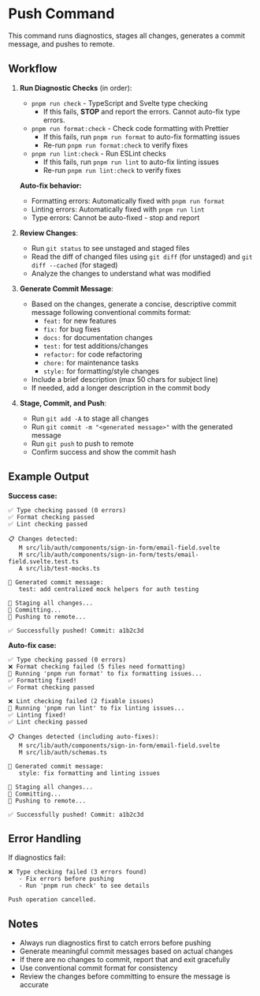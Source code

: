 # Push Command

This command runs diagnostics, stages all changes, generates a commit message, and pushes to remote.

## Workflow

1. **Run Diagnostic Checks** (in order):
   - `pnpm run check` - TypeScript and Svelte type checking
     - If this fails, **STOP** and report the errors. Cannot auto-fix type errors.
   - `pnpm run format:check` - Check code formatting with Prettier
     - If this fails, run `pnpm run format` to auto-fix formatting issues
     - Re-run `pnpm run format:check` to verify fixes
   - `pnpm run lint:check` - Run ESLint checks
     - If this fails, run `pnpm run lint` to auto-fix linting issues
     - Re-run `pnpm run lint:check` to verify fixes

   **Auto-fix behavior:**
   - Formatting errors: Automatically fixed with `pnpm run format`
   - Linting errors: Automatically fixed with `pnpm run lint`
   - Type errors: Cannot be auto-fixed - stop and report

2. **Review Changes**:
   - Run `git status` to see unstaged and staged files
   - Read the diff of changed files using `git diff` (for unstaged) and `git diff --cached` (for staged)
   - Analyze the changes to understand what was modified

3. **Generate Commit Message**:
   - Based on the changes, generate a concise, descriptive commit message following conventional commits format:
     - `feat:` for new features
     - `fix:` for bug fixes
     - `docs:` for documentation changes
     - `test:` for test additions/changes
     - `refactor:` for code refactoring
     - `chore:` for maintenance tasks
     - `style:` for formatting/style changes
   - Include a brief description (max 50 chars for subject line)
   - If needed, add a longer description in the commit body

4. **Stage, Commit, and Push**:
   - Run `git add -A` to stage all changes
   - Run `git commit -m "<generated message>"` with the generated message
   - Run `git push` to push to remote
   - Confirm success and show the commit hash

## Example Output

**Success case:**

```
✅ Type checking passed (0 errors)
✅ Format checking passed
✅ Lint checking passed

📋 Changes detected:
   M src/lib/auth/components/sign-in-form/email-field.svelte
   M src/lib/auth/components/sign-in-form/tests/email-field.svelte.test.ts
   A src/lib/test-mocks.ts

📝 Generated commit message:
   test: add centralized mock helpers for auth testing

🚀 Staging all changes...
🚀 Committing...
🚀 Pushing to remote...

✅ Successfully pushed! Commit: a1b2c3d
```

**Auto-fix case:**

```
✅ Type checking passed (0 errors)
❌ Format checking failed (5 files need formatting)
🔧 Running 'pnpm run format' to fix formatting issues...
✅ Formatting fixed!
✅ Format checking passed

❌ Lint checking failed (2 fixable issues)
🔧 Running 'pnpm run lint' to fix linting issues...
✅ Linting fixed!
✅ Lint checking passed

📋 Changes detected (including auto-fixes):
   M src/lib/auth/components/sign-in-form/email-field.svelte
   M src/lib/auth/schemas.ts

📝 Generated commit message:
   style: fix formatting and linting issues

🚀 Staging all changes...
🚀 Committing...
🚀 Pushing to remote...

✅ Successfully pushed! Commit: a1b2c3d
```

## Error Handling

If diagnostics fail:

```
❌ Type checking failed (3 errors found)
   - Fix errors before pushing
   - Run 'pnpm run check' to see details

Push operation cancelled.
```

## Notes

- Always run diagnostics first to catch errors before pushing
- Generate meaningful commit messages based on actual changes
- If there are no changes to commit, report that and exit gracefully
- Use conventional commit format for consistency
- Review the changes before committing to ensure the message is accurate
